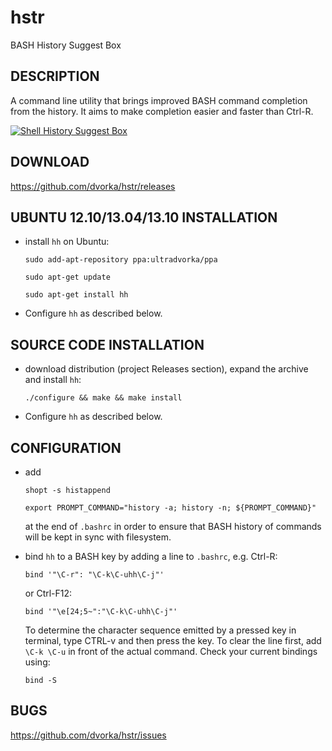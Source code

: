 hstr
====

BASH History Suggest Box

DESCRIPTION
-----------
A command line utility that brings improved BASH command completion 
from the history. It aims to make completion easier and faster
than Ctrl-R.


[![Shell History Suggest Box](http://mindforger.com/projects/images/hh.png "Shell History Suggest Box")](http://mindforger.com/projects/images/hh.png)


DOWNLOAD
--------
https://github.com/dvorka/hstr/releases


UBUNTU 12.10/13.04/13.10 INSTALLATION
-------------------------
* install `hh` on Ubuntu:

    `sudo add-apt-repository ppa:ultradvorka/ppa`

    `sudo apt-get update`

    `sudo apt-get install hh`

* Configure `hh` as described below. 


SOURCE CODE INSTALLATION
------------------------
* download distribution (project Releases section), expand the archive and install `hh`:

    `./configure && make && make install`

* Configure `hh` as described below. 


CONFIGURATION
------------
* add 

     `shopt -s histappend`

     `export PROMPT_COMMAND="history -a; history -n; ${PROMPT_COMMAND}"`

  at the end of `.bashrc` in order to ensure that BASH history of commands 
  will be kept in sync with filesystem.
* bind `hh` to a BASH key by adding a line to `.bashrc`, e.g. Ctrl-R:

    `bind '"\C-r": "\C-k\C-uhh\C-j"'`

  or Ctrl-F12:

    `bind '"\e[24;5~":"\C-k\C-uhh\C-j"'`

  To determine the character sequence emitted by a pressed key in terminal, 
  type CTRL-v and then press the key. To clear the line first, add `\C-k \C-u` 
  in front of the actual command. Check your current bindings using:

    `bind -S`

BUGS
----
https://github.com/dvorka/hstr/issues

